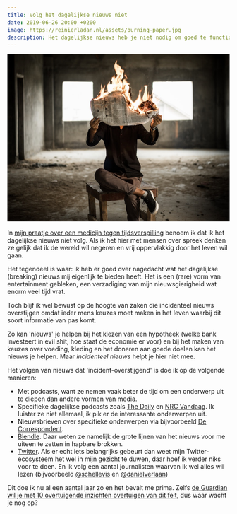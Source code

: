 ```yaml
---
title: Volg het dagelijkse nieuws niet
date: 2019-06-26 20:00 +0200
image: https://reinierladan.nl/assets/burning-paper.jpg
description: Het dagelijkse nieuws heb je niet nodig om goed te functioneren in het leven, integendeel.
---
```


![Een krant in de brand](/assets/burning-paper.jpg)

In [mijn praatje over een medicijn tegen tijdsverspilling](https://reinierladan.nl/2019/06/06/medicijn-tegen-tijdsverspilling) benoem ik dat ik het dagelijkse nieuws niet volg. Als ik het hier met mensen over spreek denken ze gelijk dat ik de wereld wil negeren en vrij oppervlakkig door het leven wil gaan. 

Het tegendeel is waar: ik heb er goed over nagedacht wat het dagelijkse (breaking) nieuws mij eigenlijk te bieden heeft. Het is een (rare) vorm van entertainment gebleken, een verzadiging van mijn nieuwsgierigheid wat enorm veel tijd vrat.

Toch blijf ik wel bewust op de hoogte van zaken die incidenteel nieuws overstijgen omdat ieder mens keuzes moet maken in het leven waarbij dit soort informatie van pas komt. 

Zo kan 'nieuws' je helpen bij het kiezen van een hypotheek (welke bank investeert in evil shit, hoe staat de economie er voor) en bij het maken van keuzes over voeding, kleding en het doneren aan goede doelen kan het nieuws je helpen. Maar *incidenteel nieuws* helpt je hier niet mee.

Het volgen van nieuws dat 'incident-overstijgend' is doe ik op de volgende manieren:

- Met podcasts, want ze nemen vaak beter de tijd om een onderwerp uit te diepen dan andere vormen van media.
- Specifieke dagelijkse podcasts zoals [The Daily](https://www.nytimes.com/column/the-daily) en [NRC Vandaag](https://www.nrc.nl/rubriek/podcast-vandaag/). Ik luister ze niet allemaal, ik pik er de interessante onderwerpen uit.
- Nieuwsbrieven over specifieke onderwerpen via bijvoorbeeld [De Correspondent](https://decorrespondent.nl).
- [Blendle](https://blendle.nl). Daar weten ze namelijk de grote lijnen van het nieuws voor me uiteen te zetten in hapbare brokken.
- [Twitter](https://twitter.com). Als er echt iets belangrijks gebeurt dan weet mijn Twitter-ecosysteem het wel in mijn gezicht te duwen, daar hoef ik verder niks voor te doen. En ik volg een aantal journalisten waarvan ik wel alles wil lezen (bijvoorbeeld [@schellevis](https://twitter.com/schellevis) en [@danielverlaan](https://twitter.com/danielverlaan))

Dit doe ik nu al een aantal jaar zo en het bevalt me prima. Zelfs [de Guardian wil je met 10 overtuigende inzichten overtuigen van dit feit](https://www.theguardian.com/media/2013/apr/12/news-is-bad-rolf-dobelli), dus waar wacht je nog op?